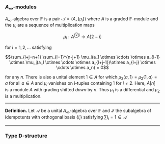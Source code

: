 ### $A_\infty$-modules
$A_\infty$-algebra over $\mathbb{F}$ is a pair $\mathcal{A}=(A,\{\mu_i\})$ where $A$ is a graded $\mathbb{F}$-module and the $\mu_i$ are a sequence of multiplication maps

$$\mu_i:A^{\otimes i} \to A[2-i]$$

for $i 	= 1, 2, ...$ satisfying 

$$\sum_{i+j=n+1} \sum_{l=1}^{n-j+1} \mu_i(a_1 \otimes \cdots \otimes a_{l-1} \otimes \mu_j(a_l \otimes \cdots \otimes a_{l+j-1})\otimes a_{l+j} \otimes  \cdots \otimes a_n) = 0$$

for any $n$. There is also a unital element $1 \in A$ for which $\mu_2(a,1)=\mu_2(1,a)=a$ for all $a \in A$ and $\mu_i$ vanishes on i-tuples containing $1$ for $i \neq 2$. Here, $A[n]$ is a module $A$ with grading shifted *down* by $n$. Thus $\mu_1$ is a differential and $\mu_2$ is a multiplication.

___
**Definition.** Let $\mathcal{A}$ be a unital $A_\infty$-algebra over $\mathbb{F}$ and $\mathcal{I}$ the subalgebra of idempotents with orthogonal basis $\{I_i\}$ satisfying $\sum I_i = 1 \in \mathcal{A}$

___

### Type D-structure

<!--stackedit_data:
eyJoaXN0b3J5IjpbNTcyODk2MTUzLDIzMzcxOTM0LDQ3MTMxNz
A3Miw0ODkxMzc0NjQsNjM0ODAyMjEzLC0yMDI4OTc1NTUsNzMw
OTk4MTE2XX0=
-->